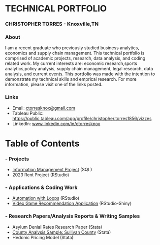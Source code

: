 # TECHNICAL PORTFOLIO
### CHRISTOPHER TORRES - Knoxville,TN

### About 
I am a recent graduate who previously studied business analytics, economics and supply chain management. This technical portfolio is comprised of academic projects, research, data analysis, and coding related work. My current interests are: economic research,sports analytics,policy analysis, supply chain management, legal research, data analysis, and current events. This portfolio was made with the intention to demonstrate my technical skills and emprical research. For more information, please visit one of the links posted.

### Links
- Email: ctorresknox@gmail.com
- Tableau Public: https://public.tableau.com/app/profile/christopher.torres1856/vizzes
- LinkedIn: www.linkedin.com/in/ctorresknox



# Table of Contents 
### - Projects
- [Information Management Project](https://github.com/CTorresKnox/Technical-Portfolio/blob/main/Projects/INMT%20Project.md) (SQL) 
- 2023 Rent Project (RStudio)
  
### - Applications & Coding Work 
- [Automation with Loops](https://github.com/CTorresKnox/Technical-Portfolio/blob/main/Applications%20%26%20Coding%20Work/Automation%20with%20Loops.md) (RStudio)
- [Video Game Recommendation Application](https://github.com/CTorresKnox/Technical-Portfolio/blob/main/Applications%20%26%20Coding%20Work/Video%20Game%20Recommender%20App.md) (RStudio-Shiny)
  
### - Research Papers/Analysis Reports & Writing Samples
- Asylum Denial Rates Research Paper (Stata) 
- [County Analysis Sample: Sullivan County](https://github.com/CTorresKnox/Technical-Portfolio/blob/main/Research%20Papers/Analysis%20Reports%20%26%20Writing%20Samples/County%20Analysis%20Sample.md) (Stata)
- Hedonic Pricing Model (Stata) 
  
